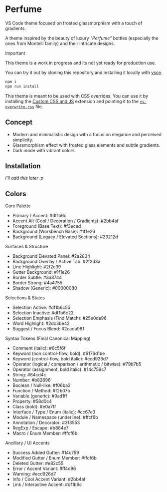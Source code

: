 # Perfume

VS Code theme focused on frosted glassmorphism with a touch of gradients.

A theme inspired by the beauty of luxury *"Perfume"* bottles (especially the ones from Montelli family) and their intricate designs.

> [!IMPORTANT]
> This theme is a work in progress and its not yet ready for production use.
>
> You can try it out by cloning this repository and installing it locally with [vsce](https://code.visualstudio.com/api/working-with-extensions/publishing-extension#packaging-extensions).
>
> ```bash
> npm i
> npm run install
> ```
>
> This theme is meant to be used with CSS overrides. You can use it by installing the [Custom CSS and JS](https://marketplace.visualstudio.com/items?itemName=be5invis.vscode-custom-css) extension and pointing it to the [`vs-overwrite.css`](/src/vs-overwrite.css) file.


## Concept
- Modern and minimalistic design with a focus on elegance and perceived simplicity.
- Glassmorphism effect with frosted glass elements and subtle gradients.
- Dark mode with vibrant colors.

## Installation

*I'll add this later :p*

## Colors
Core Palette
- Primary / Accent: #df1b6c
- Accent Alt (Cool / Decoration / Gradients): #2bb4af
- Foreground (Base Text): #f3eced
- Background (Workbench Base): #1f1e26
- Background (Legacy / Elevated Sections): #23212d

Surfaces & Structure
- Background Elevated Panel: #2a2834
- Background Overlay / Active Tab: #2f2d3a
- Line Highlight: #2f2c39
- Gutter Background: #1f1e26
- Border Subtle: #3a3744
- Border Strong: #4a4755
- Shadow (Generic): #00000080

Selections & States
- Selection Active: #df1b6c55
- Selection Inactive: #df1b6c22
- Selection Emphasis (Find Match): #25e0da96
- Word Highlight: #2dc3be42
- Suggest / Focus Blend: #2cada981

Syntax Tokens (Final Canonical Mapping)
- Comment (italic): #6c5f6f
- Keyword (non control-flow, bold): #6176d1be
- Keyword (control-flow, bold italic): #ecd926d7
- Operator (logical / comparison / arithmetic / bitwise): #79b7b5
- Operator (assignment, bold italic): #14c759c7
- String: #84cd4c
- Number: #b82696
- Boolean / Null-like: #f06ba2
- Function / Method: #f2b07b
- Variable (generic): #9ad1ff
- Property: #58d0c4
- Class (bold): #e0a7ff
- Interface / Type / Enum (italic): #cc67e3
- Module / Namespace (underline): #ffcf6b
- Annotation / Decorator: #313553
- RegExp / Escape: #b884e7
- Macro / Enum Member: #ffcf6b

Ancillary / UI Accents
- Success Added Gutter: #14c759
- Modified Gutter / Enum Member: #ffcf6b
- Deleted Gutter: #e82c55
- Error / Accent Variant: #ff4d96
- Warning: #ecd926d7
- Info / Cool Accent Variant: #2bb4af
- Link / Interactive Accent: #df1b6c